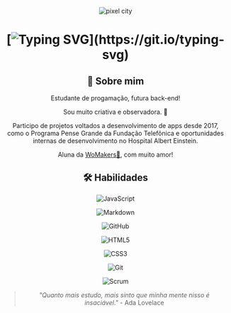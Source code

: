 <div align="center">
  
![pixel city](https://media.tenor.com/wIa91mot0tAAAAAd/pixel-city-chill.gif)

# [![Typing SVG](https://readme-typing-svg.herokuapp.com?font=Saira&duration=4672&color=DC143C&background=FFF5EE00&center=true&multiline=true&random=false&width=450&height=66&lines=Ol%C3%A1%2C+me+chamo+Isabella.+%F0%9F%91%A9%E2%80%8D%F0%9F%92%BB;Bom+te+ver+por+aqui!)](https://git.io/typing-svg)


## 🚀 Sobre mim
Estudante de progamação, futura back-end!

Sou muito criativa e observadora. 👀

Participo de projetos voltados a desenvolvimento de apps desde 2017, como o Programa Pense Grande da Fundação Telefônica e oportunidades internas de desenvolvimento no Hospital Albert Einstein.

Aluna da [WoMakers🦋](https://www.maismulheres.tech/), com muito amor!

## 🛠 Habilidades
![JavaScript](https://img.shields.io/badge/JavaScript-000?style=for-the-badge&logo=javascript)

![Markdown](https://img.shields.io/badge/Markdown-000?style=for-the-badge&logo=markdown)

![GitHub](https://img.shields.io/badge/GitHub-black?style=for-the-badge&logo=GitHub)

![HTML5](https://img.shields.io/badge/HTML5-000?style=for-the-badge&logo=html5)

![CSS3](https://img.shields.io/badge/CSS3-000?style=for-the-badge&logo=css3&logoColor=264CE4)

![Git](https://img.shields.io/badge/Git-black?style=for-the-badge&logo=Git)

![Scrum](https://img.shields.io/badge/Scrum-black?style=for-the-badge&logo=Scrum)


> _"Quanto mais estudo, mais sinto que minha mente nisso é insaciável."_ - Ada Lovelace

 </div>
